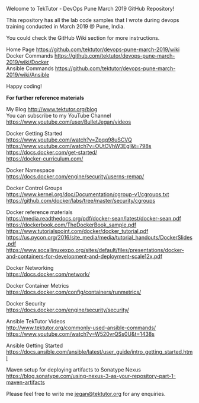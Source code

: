 Welcome to TekTutor - DevOps Pune March 2019 GitHub Repository!<br>

This repository has all the lab code samples that I wrote during devops training conducted in March 2019 @ Pune, India.<br>

You could check the GitHub Wiki section for more instructions.<br>

Home Page https://github.com/tektutor/devops-pune-march-2019/wiki<br>
Docker Commands https://github.com/tektutor/devops-pune-march-2019/wiki/Docker<br>
Ansible Commands https://github.com/tektutor/devops-pune-march-2019/wiki/Ansible<br>

Happy coding!<br>

<B>For further reference materials</B>

My Blog http://www.tektutor.org/blog<br>
You can subscribe to my YouTube Channel https://www.youtube.com/user/BulletJegan/videos<br>

Docker Getting Started<br>
https://www.youtube.com/watch?v=Zpqq98uSCVQ<br>
https://www.youtube.com/watch?v=OUtOVhW3EgI&t=798s<br>
https://docs.docker.com/get-started/<br>
https://docker-curriculum.com/<br>

Docker Namespace<br>
https://docs.docker.com/engine/security/userns-remap/<br>

Docker Control Groups<br>
https://www.kernel.org/doc/Documentation/cgroup-v1/cgroups.txt<br>
https://github.com/docker/labs/tree/master/security/cgroups<br>

Docker reference materials<br>
https://media.readthedocs.org/pdf/docker-sean/latest/docker-sean.pdf<br>
https://dockerbook.com/TheDockerBook_sample.pdf<br>
https://www.tutorialspoint.com/docker/docker_tutorial.pdf<br>
https://us.pycon.org/2016/site_media/media/tutorial_handouts/DockerSlides.pdf<br>
https://www.socallinuxexpo.org/sites/default/files/presentations/docker-and-containers-for-development-and-deployment-scale12x.pdf<br>

Docker Networking<br>
https://docs.docker.com/network/<br>

Docker Container Metrics<br>
https://docs.docker.com/config/containers/runmetrics/<br>

Docker Security<br>
https://docs.docker.com/engine/security/security/<br>

Ansible TekTutor Videos<br>
http://www.tektutor.org/commonly-used-ansible-commands/<br>
https://www.youtube.com/watch?v=W520vrQSs0U&t=1438s<br>

Ansible Getting Started<br>
https://docs.ansible.com/ansible/latest/user_guide/intro_getting_started.html<br>

Maven setup for deploying artifacts to Sonatype Nexus
https://blog.sonatype.com/using-nexus-3-as-your-repository-part-1-maven-artifacts





Please feel free to write me jegan@tektutor.org for any enquiries.<br>
